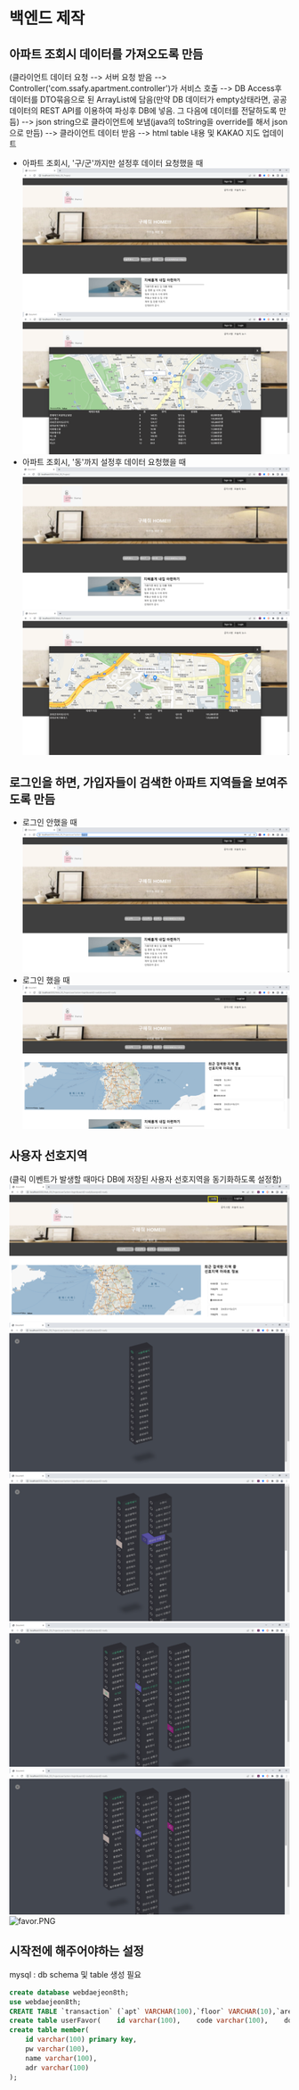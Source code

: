 # 백엔드 제작
## 아파트 조회시 데이터를 가져오도록 만듬  
  (클라이언트 데이터 요청 --> 서버 요청 받음 --> Controller('com.ssafy.apartment.controller')가 서비스 호출 --> DB Access후 데이터를 DTO묶음으로 된 ArrayList에 담음(만약 DB 데이터가 empty상태라면, 공공데이터의 REST API를 이용하여 파싱후 DB에 넣음. 그 다음에 데이터를 전달하도록 만듬) --> json string으로 클라이언트에 보냄(java의 toString을 override를 해서 json으로 만듬) --> 클라이언트 데이터 받음 --> html table 내용 및 KAKAO 지도 업데이트  
  * 아파트 조회시, '구/군'까지만 설정후 데이터 요청했을 때
![gugun1.png](pictures/gugun1.PNG)  
![gugun2.png](pictures/gugun2.PNG)  
  * 아파트 조회시, '동'까지 설정후 데이터 요청했을 때  
![dong1.png](pictures/dong1.PNG)  
![dong2.png](pictures/dong2.PNG)  
  
## 로그인을 하면, 가입자들이 검색한 아파트 지역들을 보여주도록 만듬  
  * 로그인 안했을 때  
![login_out.PNG](pictures/login_out.PNG)  
* 로그인 했을 때  
![login_in.PNG](pictures/login_in.PNG)  
## 사용자 선호지역  
(클릭 이벤트가 발생할 때마다 DB에 저장된 사용자 선호지역을 동기화하도록 설정함)  
![favor1.PNG](pictures/favor1.PNG)  
![favor2.PNG](pictures/favor2.PNG)  
![favor3.PNG](pictures/favor3.PNG)  
![favor4.PNG](pictures/favor4.PNG)  
![favor5.PNG](pictures/favor5.PNG)  
![favor.PNG](pictures/favor.PNG)  



## 시작전에 해주어야하는 설정  
mysql : db schema 및 table 생성 필요
```sql
create database webdaejeon8th;
use webdaejeon8th;
CREATE TABLE `transaction` (`apt` VARCHAR(100),`floor` VARCHAR(10),`area` VARCHAR(100),`jibun` VARCHAR(100),`dong` VARCHAR(100),`transactionAmount` VARCHAR(100),`sigunguCode` VARCHAR(100));
create table userFavor(    id varchar(100),    code varchar(100),    dong varchar(100),    primary key(id,code,dong));
create table member(
    id varchar(100) primary key,
    pw varchar(100),
    name varchar(100),
    adr varchar(100)
);
```
